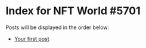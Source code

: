 # Index for NFT World #5701
Posts will be displayed in the order below:

- [Your first post](./001-first.md)


